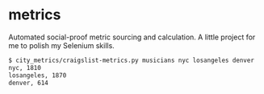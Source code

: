 # metrics
Automated social-proof metric sourcing and calculation. A little project for me to polish my Selenium skills.

```bash
$ city_metrics/craigslist-metrics.py musicians nyc losangeles denver
nyc, 1810
losangeles, 1870
denver, 614
```
